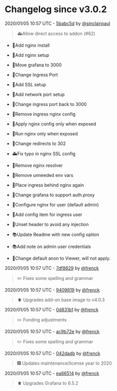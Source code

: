 # Changelog since v3.0.2

2020/01/05 10:57 UTC - [5babc5d](https://github.com/hassio-addons/addon-grafana/commit/5babc5d2a03c5291f1b149b9345f86a275c1062d) by [@sinclairpaul](https://github.com/sinclairpaul)
> 🚑Allow direct access to addon (#62)

* 🔨Add nginx install

* 🔨Add nginx setup

* 🔨Move grafana to 3000

* 🔨Change Ingress Port

* 🔨Add SSL setup

* 🔨Add network port setup

* 🔨Change ingress port back to 3000

* 🔨Remove ingress nginx config

* 🔨Apply nginx config only when exposed

* 🔨Run nginx only when exposed

* 🔨Change redirects to 302

* 🚑Fix typo in nginx SSL config

* 🔨Remove nginx resolver

* 🔨Remove unneeded env vars

* 🔨Place ingress behind nginx again

* 🔨Change grafana to support auth.proxy

* 🔨Configure nginx for user (default admin)

* 🔨Add config item for ingress user

* 🔨Unset header to avoid any injection

* 📚Update Readme with new config option

* 📚Add note on admin user credentials

* 🔨Change default anon to Viewer, will not apply. 

2020/01/05 10:57 UTC - [7df8629](https://github.com/hassio-addons/addon-grafana/commit/7df8629a820548c91d025c5986e9ce87416bec55) by [@frenck](https://github.com/frenck)
> :pencil2: Fixes some spelling and grammar 

2020/01/05 10:57 UTC - [9409819](https://github.com/hassio-addons/addon-grafana/commit/9409819c40ad98c4aff0ba7bd140743fa60cb5d2) by [@frenck](https://github.com/frenck)
> :arrow_up: Upgrades add-on base image to v4.0.3 

2020/01/05 10:57 UTC - [0d831b1](https://github.com/hassio-addons/addon-grafana/commit/0d831b128cad2acd6259635c4e2ed7c86b891ee4) by [@frenck](https://github.com/frenck)
> :pencil2: Funding adjustments 

2020/01/05 10:57 UTC - [ac9b72e](https://github.com/hassio-addons/addon-grafana/commit/ac9b72efad6192dd2bfd5a29644878fa017b195a) by [@frenck](https://github.com/frenck)
> :pencil2: Fixes some spelling and grammar 

2020/01/05 10:57 UTC - [042dadb](https://github.com/hassio-addons/addon-grafana/commit/042dadb841182dad702b446cf1d4501e2901b7a2) by [@frenck](https://github.com/frenck)
> :fireworks: Updates maintenance/license year to 2020 

2020/01/05 10:57 UTC - [ea66514](https://github.com/hassio-addons/addon-grafana/commit/ea66514c13581376520b52d278690bca80a2df23) by [@frenck](https://github.com/frenck)
> :arrow_up: Upgrades Grafana to 6.5.2 

